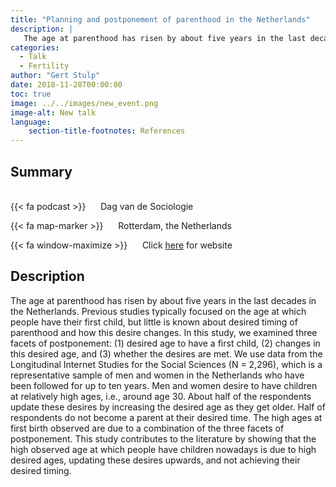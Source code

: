 ```yaml
---
title: "Planning and postponement of parenthood in the Netherlands"
description: |
   The age at parenthood has risen by about five years in the last decades in the Netherlands. Previous studies typically focused on the age at which people have their first child, but little is known about desired timing of parenthood and how this desire changes. In this study, we examined three facets of postponement: (1) desired age to have a first child, (2) changes in this desired age, and (3) whether the desires are met. We use data from the Longitudinal Internet Studies for the Social Sciences (N = 2,296), which is a representative sample of men and women in the Netherlands who have been followed for up to ten years. Men and women desire to have children at relatively high ages, i.e., around age 30. About half of the respondents update these desires by increasing the desired age as they get older. Half of respondents do not become a parent at their desired time. The high ages at first birth observed are due to a combination of the three facets of postponement. This study contributes to the literature by showing that the high observed age at which people have children nowadays is due to high desired ages, updating these desires upwards, and not achieving their desired timing.
categories:
  - Talk
  - Fertility
author: "Gert Stulp"
date: 2018-11-28T00:00:00
toc: true
image: ../../images/new_event.png
image-alt: New talk
language: 
    section-title-footnotes: References
---
```



## Summary 
<br>
{{< fa podcast >}} &nbsp;&nbsp;&nbsp;&nbsp; Dag van de Sociologie

{{< fa map-marker >}} &nbsp;&nbsp;&nbsp;&nbsp; Rotterdam, the Netherlands

{{< fa window-maximize >}} &nbsp;&nbsp;&nbsp;&nbsp; Click [here](http://www.nsv-sociologie.nl/?page_id=2576) for website



## Description

The age at parenthood has risen by about five years in the last decades in the Netherlands. Previous studies typically focused on the age at which people have their first child, but little is known about desired timing of parenthood and how this desire changes. In this study, we examined three facets of postponement: (1) desired age to have a first child, (2) changes in this desired age, and (3) whether the desires are met. We use data from the Longitudinal Internet Studies for the Social Sciences (N = 2,296), which is a representative sample of men and women in the Netherlands who have been followed for up to ten years. Men and women desire to have children at relatively high ages, i.e., around age 30. About half of the respondents update these desires by increasing the desired age as they get older. Half of respondents do not become a parent at their desired time. The high ages at first birth observed are due to a combination of the three facets of postponement. This study contributes to the literature by showing that the high observed age at which people have children nowadays is due to high desired ages, updating these desires upwards, and not achieving their desired timing.

